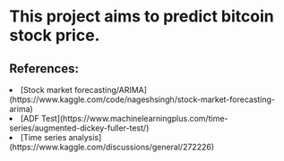 # This project aims to predict bitcoin stock price.<br/> 
## References:<br/>
<li> [Stock market forecasting/ARIMA](https://www.kaggle.com/code/nageshsingh/stock-market-forecasting-arima) <br/>
<li> [ADF Test](https://www.machinelearningplus.com/time-series/augmented-dickey-fuller-test/) <br/>
<li> [Time series analysis](https://www.kaggle.com/discussions/general/272226) <br/>
